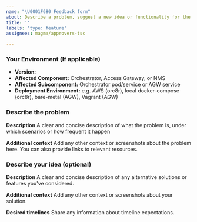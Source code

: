 ```yaml
---
name: "\U0001F680 Feedback form"
about: Describe a problem, suggest a new idea or functionality for the project
title: ''
labels: 'type: feature'
assignees: magma/approvers-tsc

---
```


### Your Environment (If applicable)

- **Version:**
- **Affected Component:** Orchestrator, Access Gateway, or NMS
- **Affected Subcomponent:** Orchestrator pod/service or AGW service
- **Deployment Environment:** e.g. AWS (orc8r), local docker-compose (orc8r), bare-metal (AGW), Vagrant (AGW)

### Describe the problem

**Description**
A clear and concise description of what the problem is, under which scenarios or how frequent it happen

**Additional context**
Add any other context or screenshots about the problem here. You can also provide links to relevant resources.

### Describe your idea (optional)

**Description**
A clear and concise description of any alternative solutions or features you've considered.

**Additional context**
Add any other context or screenshots about your solution.

**Desired timelines**
Share any information about timeline expectations.
